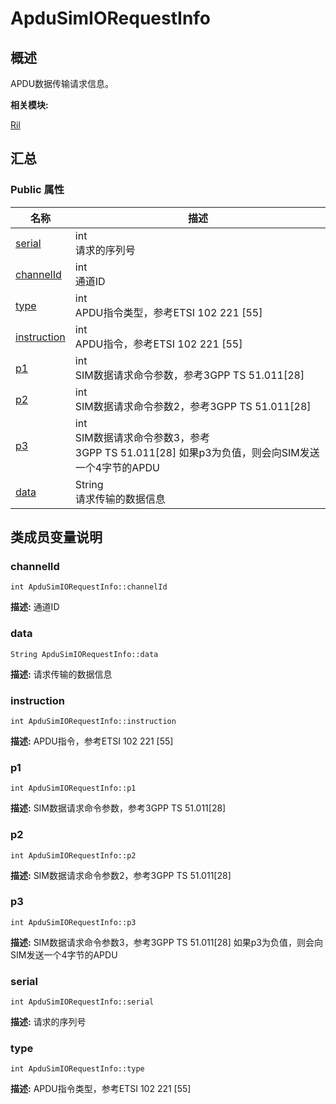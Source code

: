# ApduSimIORequestInfo


## 概述

APDU数据传输请求信息。

**相关模块:**

[Ril](_ril.md)


## 汇总


### Public 属性

  | 名称 | 描述 | 
| -------- | -------- |
| [serial](#serial) | int<br/>请求的序列号&nbsp; | 
| [channelId](#channelid) | int<br/>通道ID&nbsp; | 
| [type](#type) | int<br/>APDU指令类型，参考ETSI&nbsp;102&nbsp;221&nbsp;[55]&nbsp; | 
| [instruction](#instruction) | int<br/>APDU指令，参考ETSI&nbsp;102&nbsp;221&nbsp;[55]&nbsp; | 
| [p1](#p1) | int<br/>SIM数据请求命令参数，参考3GPP&nbsp;TS&nbsp;51.011[28]&nbsp; | 
| [p2](#p2) | int<br/>SIM数据请求命令参数2，参考3GPP&nbsp;TS&nbsp;51.011[28]&nbsp; | 
| [p3](#p3) | int<br/>SIM数据请求命令参数3，参考3GPP&nbsp;TS&nbsp;51.011[28]&nbsp;如果p3为负值，则会向SIM发送一个4字节的APDU&nbsp; | 
| [data](#data) | String<br/>请求传输的数据信息&nbsp; | 


## 类成员变量说明


### channelId

  
```
int ApduSimIORequestInfo::channelId
```
**描述:**
通道ID


### data

  
```
String ApduSimIORequestInfo::data
```
**描述:**
请求传输的数据信息


### instruction

  
```
int ApduSimIORequestInfo::instruction
```
**描述:**
APDU指令，参考ETSI 102 221 [55]


### p1

  
```
int ApduSimIORequestInfo::p1
```
**描述:**
SIM数据请求命令参数，参考3GPP TS 51.011[28]


### p2

  
```
int ApduSimIORequestInfo::p2
```
**描述:**
SIM数据请求命令参数2，参考3GPP TS 51.011[28]


### p3

  
```
int ApduSimIORequestInfo::p3
```
**描述:**
SIM数据请求命令参数3，参考3GPP TS 51.011[28] 如果p3为负值，则会向SIM发送一个4字节的APDU


### serial

  
```
int ApduSimIORequestInfo::serial
```
**描述:**
请求的序列号


### type

  
```
int ApduSimIORequestInfo::type
```
**描述:**
APDU指令类型，参考ETSI 102 221 [55]
